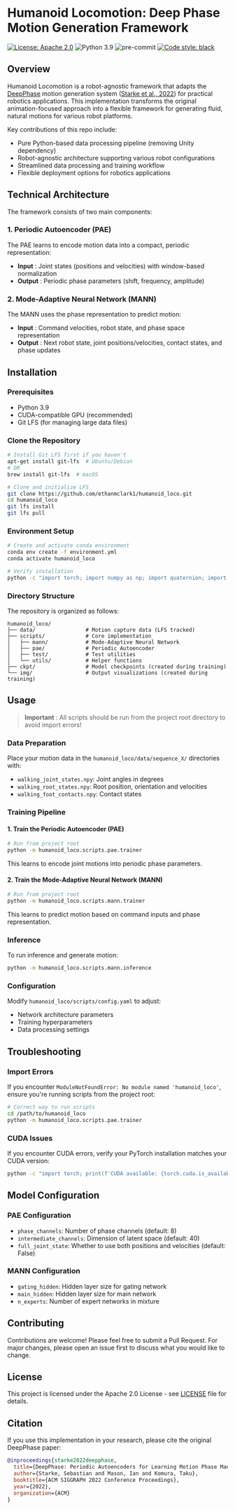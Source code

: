# Humanoid Locomotion: Deep Phase Motion Generation Framework

[![License: Apache 2.0](https://img.shields.io/badge/License-Apache2.0-yellow.svg)](https://opensource.org/licenses/Apache-2.0) ![Python 3.9](https://img.shields.io/badge/python-3.9-blue.svg) ![pre-commit](https://img.shields.io/badge/pre--commit-enabled-brightgreen?logo=pre-commit) [![Code style: black](https://img.shields.io/badge/code%20style-black-000000.svg)](https://github.com/psf/black)

## Overview

Humanoid Locomotion is a robot-agnostic framework that adapts the [DeepPhase](https://github.com/sebastianstarke/AI4Animation/tree/master/AI4Animation/SIGGRAPH_2022) motion generation system ([Starke et al., 2022](https://github.com/sebastianstarke/AI4Animation/blob/master/Media/SIGGRAPH_2022/Paper.pdf)) for practical robotics applications. This implementation transforms the original animation-focused approach into a flexible framework for generating fluid, natural motions for various robot platforms.

Key contributions of this repo include:

* Pure Python-based data processing pipeline (removing Unity dependency)
* Robot-agnostic architecture supporting various robot configurations
* Streamlined data processing and training workflow
* Flexible deployment options for robotics applications

## Technical Architecture

The framework consists of two main components:

### 1. Periodic Autoencoder (PAE)

The PAE learns to encode motion data into a compact, periodic representation:

* **Input** : Joint states (positions and velocities) with window-based normalization
* **Output** : Periodic phase parameters (shift, frequency, amplitude)

### 2. Mode-Adaptive Neural Network (MANN)

The MANN uses the phase representation to predict motion:

* **Input** : Command velocities, robot state, and phase space representation
* **Output** : Next robot state, joint positions/velocities, contact states, and phase updates

## Installation

### Prerequisites

* Python 3.9
* CUDA-compatible GPU (recommended)
* Git LFS (for managing large data files)

### Clone the Repository

```bash
# Install Git LFS first if you haven't
apt-get install git-lfs  # Ubuntu/Debian
# OR
brew install git-lfs  # macOS

# Clone and initialize LFS
git clone https://github.com/ethanmclark1/humanoid_loco.git
cd humanoid_loco
git lfs install
git lfs pull
```

### Environment Setup

```bash
# Create and activate conda environment
conda env create -f environment.yml
conda activate humanoid_loco

# Verify installation
python -c "import torch; import numpy as np; import quaternion; import scipy"
```

### Directory Structure

The repository is organized as follows:

```
humanoid_loco/
├── data/                # Motion capture data (LFS tracked)
├── scripts/             # Core implementation
│   ├── mann/            # Mode-Adaptive Neural Network
│   ├── pae/             # Periodic Autoencoder
│   ├── test/            # Test utilities
│   └── utils/           # Helper functions
├── ckpt/                # Model checkpoints (created during training)
└── img/                 # Output visualizations (created during training)
```

## Usage

> **Important** : All scripts should be run from the project root directory to avoid import errors!

### Data Preparation

Place your motion data in the `humanoid_loco/data/sequence_X/` directories with:

* `walking_joint_states.npy`: Joint angles in degrees
* `walking_root_states.npy`: Root position, orientation and velocities
* `walking_foot_contacts.npy`: Contact states

### Training Pipeline

#### 1. Train the Periodic Autoencoder (PAE)

```bash
# Run from project root
python -m humanoid_loco.scripts.pae.trainer
```

This learns to encode joint motions into periodic phase parameters.

#### 2. Train the Mode-Adaptive Neural Network (MANN)

```bash
# Run from project root 
python -m humanoid_loco.scripts.mann.trainer
```

This learns to predict motion based on command inputs and phase representation.

### Inference

To run inference and generate motion:

```bash
python -m humanoid_loco.scripts.mann.inference
```

### Configuration

Modify `humanoid_loco/scripts/config.yaml` to adjust:

* Network architecture parameters
* Training hyperparameters
* Data processing settings

## Troubleshooting

### Import Errors

If you encounter `ModuleNotFoundError: No module named 'humanoid_loco'`, ensure you're running scripts from the project root:

```bash
# Correct way to run scripts
cd /path/to/humanoid_loco
python -m humanoid_loco.scripts.pae.trainer
```

### CUDA Issues

If you encounter CUDA errors, verify your PyTorch installation matches your CUDA version:

```bash
python -c "import torch; print(f'CUDA available: {torch.cuda.is_available()}, Version: {torch.version.cuda}')"
```

## Model Configuration

### PAE Configuration

* `phase_channels`: Number of phase channels (default: 8)
* `intermediate_channels`: Dimension of latent space (default: 40)
* `full_joint_state`: Whether to use both positions and velocities (default: False)

### MANN Configuration

* `gating_hidden`: Hidden layer size for gating network
* `main_hidden`: Hidden layer size for main network
* `n_experts`: Number of expert networks in mixture

## Contributing

Contributions are welcome! Please feel free to submit a Pull Request. For major changes, please open an issue first to discuss what you would like to change.

## License

This project is licensed under the Apache 2.0 License - see [LICENSE](https://claude.ai/chat/LICENSE) file for details.

## Citation

If you use this implementation in your research, please cite the original DeepPhase paper:

```bibtex
@inproceedings{starke2022deepphase,
  title={DeepPhase: Periodic Autoencoders for Learning Motion Phase Manifolds},
  author={Starke, Sebastian and Mason, Ian and Komura, Taku},
  booktitle={ACM SIGGRAPH 2022 Conference Proceedings},
  year={2022},
  organization={ACM}
}
```
